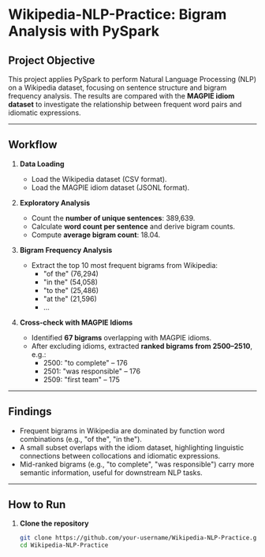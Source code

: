 # Wikipedia-NLP-Practice: Bigram Analysis with PySpark  

## Project Objective  
This project applies PySpark to perform Natural Language Processing (NLP) on a Wikipedia dataset, focusing on sentence structure and bigram frequency analysis. The results are compared with the **MAGPIE idiom dataset** to investigate the relationship between frequent word pairs and idiomatic expressions.  

---

## Workflow  

1. **Data Loading**  
   - Load the Wikipedia dataset (CSV format).  
   - Load the MAGPIE idiom dataset (JSONL format).  

2. **Exploratory Analysis**  
   - Count the **number of unique sentences**: 389,639.  
   - Calculate **word count per sentence** and derive bigram counts.  
   - Compute **average bigram count**: 18.04.  

3. **Bigram Frequency Analysis**  
   - Extract the top 10 most frequent bigrams from Wikipedia:  
     - "of the" (76,294)  
     - "in the" (54,058)  
     - "to the" (25,486)  
     - "at the" (21,596)  
     - …  

4. **Cross-check with MAGPIE Idioms**  
   - Identified **67 bigrams** overlapping with MAGPIE idioms.  
   - After excluding idioms, extracted **ranked bigrams from 2500–2510**, e.g.:  
     - 2500: "to complete" – 176  
     - 2501: "was responsible" – 176  
     - 2509: "first team" – 175  

---

## Findings  
- Frequent bigrams in Wikipedia are dominated by function word combinations (e.g., "of the", "in the").  
- A small subset overlaps with the idiom dataset, highlighting linguistic connections between collocations and idiomatic expressions.  
- Mid-ranked bigrams (e.g., "to complete", "was responsible") carry more semantic information, useful for downstream NLP tasks.  

---

## How to Run  

1. **Clone the repository**  
   ```bash
   git clone https://github.com/your-username/Wikipedia-NLP-Practice.git
   cd Wikipedia-NLP-Practice
